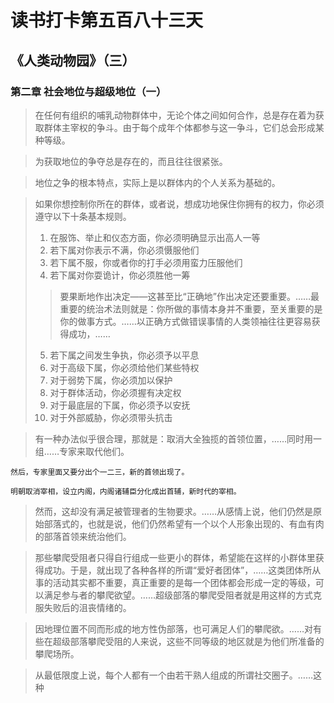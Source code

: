 # 读书打卡第五百八十三天
## 《人类动物园》（三）
### 第二章 社会地位与超级地位（一）

> 在任何有组织的哺乳动物群体中，无论个体之间如何合作，总是存在着为获取群体主宰权的争斗。由于每个成年个体都参与这一争斗，它们总会形成某种等级。

> 为获取地位的争夺总是存在的，而且往往很紧张。

> 地位之争的根本特点，实际上是以群体内的个人关系为基础的。

> 如果你想控制你所在的群体，或者说，想成功地保住你拥有的权力，你必须遵守以下十条基本规则。
> 1. 在服饰、举止和仪态方面，你必须明确显示出高人一等
> 2. 若下属对你表示不满，你必须慑服他们
> 3. 若下属不服，你或者你的打手必须用蛮力压服他们
> 4. 若下属对你耍诡计，你必须胜他一筹
> > 要果断地作出决定——这甚至比“正确地”作出决定还要重要。……最重要的统治术法则就是：你所做的事情本身并不重要，至关重要的是你的做事方式。……以正确方式做错误事情的人类领袖往往更容易获得成功，……
> 5. 若下属之间发生争执，你必须予以平息
> 6. 对于高级下属，你必须给他们某些特权
> 7. 对于弱势下属，你必须加以保护
> 8. 对于群体活动，你必须握有决定权
> 9. 对于最底层的下属，你必须予以安抚
> 10. 对于外部威胁，你必须带头抗击

> 有一种办法似乎很合理，那就是：取消大全独揽的首领位置，……同时用一组……专家来取代他们。
```
然后，专家里面又要分出个一二三，新的首领出现了。

明朝取消宰相，设立内阁，内阁诸辅臣分化成出首辅，新时代的宰相。
```
> 然而，这却没有满足被管理者的生物要求。……从感情上说，他们仍然是原始部落式的，也就是说，他们仍然希望有一个以个人形象出现的、有血有肉的部落首领来统治他们。

> 那些攀爬受阻者只得自行组成一些更小的群体，希望能在这样的小群体里获得成功。于是，就出现了各种各样的所谓“爱好者团体”，……这类团体所从事的活动其实都不重要，真正重要的是每一个团体都会形成一定的等级，可以满足参与者的攀爬欲望。……超级部落的攀爬受阻者就是用这样的方式克服失败后的沮丧情绪的。

> 因地理位置不同而形成的地方性伪部落，也可满足人们的攀爬欲。……对有些在超级部落攀爬受阻的人来说，这些不同等级的地区就是为他们所准备的攀爬场所。

> 从最低限度上说，每个人都有一个由若干熟人组成的所谓社交圈子。……这种
